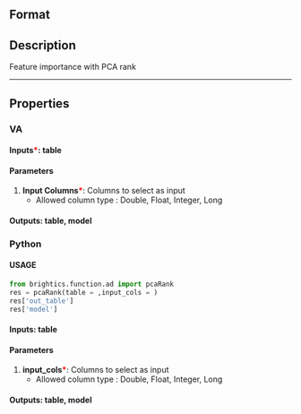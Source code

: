 ## Format


## Description
Feature importance with PCA rank

---

## Properties
### VA
#### Inputs<b style="color:red">*</b>: table

#### Parameters
1. **Input Columns**<b style="color:red">*</b>: Columns to select as input
   - Allowed column type : Double, Float, Integer, Long

#### Outputs: table, model

### Python

#### USAGE
```python
from brightics.function.ad import pcaRank
res = pcaRank(table = ,input_cols = )
res['out_table']
res['model']
```

#### Inputs: table

#### Parameters
1. **input_cols**<b style="color:red">*</b>: Columns to select as input
   - Allowed column type : Double, Float, Integer, Long

#### Outputs: table, model

